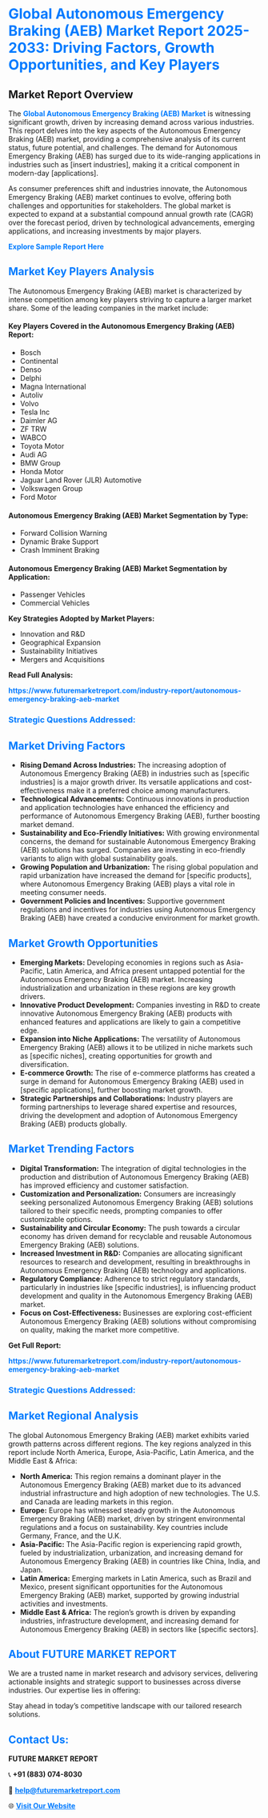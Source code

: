 <h1 style="color: #007BFF;">Global Autonomous Emergency Braking (AEB) Market Report 2025-2033: Driving Factors, Growth Opportunities, and Key Players</h1>

<section id="overview">
<h2>Market Report Overview</h2>
<p>The <a href="https://www.futuremarketreport.com/industry-report/autonomous-emergency-braking-aeb-market" style="color: #007BFF; text-decoration: none;"><strong>Global Autonomous Emergency Braking (AEB) Market</strong></a> is witnessing significant growth, driven by increasing demand across various industries. This report delves into the key aspects of the Autonomous Emergency Braking (AEB) market, providing a comprehensive analysis of its current status, future potential, and challenges. The demand for Autonomous Emergency Braking (AEB) has surged due to its wide-ranging applications in industries such as [insert industries], making it a critical component in modern-day [applications].</p>
<p>As consumer preferences shift and industries innovate, the Autonomous Emergency Braking (AEB) market continues to evolve, offering both challenges and opportunities for stakeholders. The global market is expected to expand at a substantial compound annual growth rate (CAGR) over the forecast period, driven by technological advancements, emerging applications, and increasing investments by major players.</p>
</section>

<section id="overview">
<p><a href="https://www.futuremarketreport.com/request-sample/reportId=110750" style="color: #007BFF; text-decoration: none;"><strong>Explore Sample Report Here</strong></a></p>
</section>

<section id="key-players">
<h2 style="color: #007BFF;">Market Key Players Analysis</h2>
<p>The Autonomous Emergency Braking (AEB) market is characterized by intense competition among key players striving to capture a larger market share. Some of the leading companies in the market include:</p>
<h4>Key Players Covered in the Autonomous Emergency Braking (AEB) Report:</h4>
<ul><li>Bosch</li><li>Continental</li><li>Denso</li><li>Delphi</li><li>Magna International</li><li>Autoliv</li><li>Volvo</li><li>Tesla Inc</li><li>Daimler AG</li><li>ZF TRW</li><li>WABCO</li><li>Toyota Motor</li><li>Audi AG</li><li>BMW Group</li><li>Honda Motor</li><li>Jaguar Land Rover (JLR) Automotive</li><li>Volkswagen Group</li><li>Ford Motor</li></ul>
<h4>Autonomous Emergency Braking (AEB) Market Segmentation by Type:</h4>
<ul><li>Forward Collision Warning</li><li>Dynamic Brake Support</li><li>Crash Imminent Braking</li></ul>

<h4>Autonomous Emergency Braking (AEB) Market Segmentation by Application:</h4>
<ul><li>Passenger Vehicles</li><li>Commercial Vehicles</li></ul>
<p><strong>Key Strategies Adopted by Market Players:</strong></p>
<ul>
<li>Innovation and R&D</li>
<li>Geographical Expansion</li>
<li>Sustainability Initiatives</li>
<li>Mergers and Acquisitions</li>
</ul>
</section>

<section>
<p><strong>Read Full Analysis: </strong></p><a href="https://www.futuremarketreport.com/industry-report/autonomous-emergency-braking-aeb-market" style="color: #007BFF; text-decoration: none;"><strong>https://www.futuremarketreport.com/industry-report/autonomous-emergency-braking-aeb-market</strong></a>
<h3 style="color: #007BFF;">Strategic Questions Addressed:</h3>
</section>

<section id="driving-factors">
<h2 style="color: #007BFF;">Market Driving Factors</h2>
<ul>
<li><strong>Rising Demand Across Industries:</strong> The increasing adoption of Autonomous Emergency Braking (AEB) in industries such as [specific industries] is a major growth driver. Its versatile applications and cost-effectiveness make it a preferred choice among manufacturers.</li>
<li><strong>Technological Advancements:</strong> Continuous innovations in production and application technologies have enhanced the efficiency and performance of Autonomous Emergency Braking (AEB), further boosting market demand.</li>
<li><strong>Sustainability and Eco-Friendly Initiatives:</strong> With growing environmental concerns, the demand for sustainable Autonomous Emergency Braking (AEB) solutions has surged. Companies are investing in eco-friendly variants to align with global sustainability goals.</li>
<li><strong>Growing Population and Urbanization:</strong> The rising global population and rapid urbanization have increased the demand for [specific products], where Autonomous Emergency Braking (AEB) plays a vital role in meeting consumer needs.</li>
<li><strong>Government Policies and Incentives:</strong> Supportive government regulations and incentives for industries using Autonomous Emergency Braking (AEB) have created a conducive environment for market growth.</li>
</ul>
</section>

<section id="growth-opportunities">
<h2 style="color: #007BFF;">Market Growth Opportunities</h2>
<ul>
<li><strong>Emerging Markets:</strong> Developing economies in regions such as Asia-Pacific, Latin America, and Africa present untapped potential for the Autonomous Emergency Braking (AEB) market. Increasing industrialization and urbanization in these regions are key growth drivers.</li>
<li><strong>Innovative Product Development:</strong> Companies investing in R&D to create innovative Autonomous Emergency Braking (AEB) products with enhanced features and applications are likely to gain a competitive edge.</li>
<li><strong>Expansion into Niche Applications:</strong> The versatility of Autonomous Emergency Braking (AEB) allows it to be utilized in niche markets such as [specific niches], creating opportunities for growth and diversification.</li>
<li><strong>E-commerce Growth:</strong> The rise of e-commerce platforms has created a surge in demand for Autonomous Emergency Braking (AEB) used in [specific applications], further boosting market growth.</li>
<li><strong>Strategic Partnerships and Collaborations:</strong> Industry players are forming partnerships to leverage shared expertise and resources, driving the development and adoption of Autonomous Emergency Braking (AEB) products globally.</li>
</ul>
</section>

<section id="trending-factors">
<h2 style="color: #007BFF;">Market Trending Factors</h2>
<ul>
<li><strong>Digital Transformation:</strong> The integration of digital technologies in the production and distribution of Autonomous Emergency Braking (AEB) has improved efficiency and customer satisfaction.</li>
<li><strong>Customization and Personalization:</strong> Consumers are increasingly seeking personalized Autonomous Emergency Braking (AEB) solutions tailored to their specific needs, prompting companies to offer customizable options.</li>
<li><strong>Sustainability and Circular Economy:</strong> The push towards a circular economy has driven demand for recyclable and reusable Autonomous Emergency Braking (AEB) solutions.</li>
<li><strong>Increased Investment in R&D:</strong> Companies are allocating significant resources to research and development, resulting in breakthroughs in Autonomous Emergency Braking (AEB) technology and applications.</li>
<li><strong>Regulatory Compliance:</strong> Adherence to strict regulatory standards, particularly in industries like [specific industries], is influencing product development and quality in the Autonomous Emergency Braking (AEB) market.</li>
<li><strong>Focus on Cost-Effectiveness:</strong> Businesses are exploring cost-efficient Autonomous Emergency Braking (AEB) solutions without compromising on quality, making the market more competitive.</li>
</ul>
</section>

<section>
<p><strong>Get Full Report: </strong></p><a href="https://www.futuremarketreport.com/industry-report/autonomous-emergency-braking-aeb-market" style="color: #007BFF; text-decoration: none;"><strong>https://www.futuremarketreport.com/industry-report/autonomous-emergency-braking-aeb-market</strong></a>
<h3 style="color: #007BFF;">Strategic Questions Addressed:</h3>
</section>


<section id="regional-analysis">
<h2 style="color: #007BFF;">Market Regional Analysis</h2>
<p>The global Autonomous Emergency Braking (AEB) market exhibits varied growth patterns across different regions. The key regions analyzed in this report include North America, Europe, Asia-Pacific, Latin America, and the Middle East & Africa:</p>
<ul>
<li><strong>North America:</strong> This region remains a dominant player in the Autonomous Emergency Braking (AEB) market due to its advanced industrial infrastructure and high adoption of new technologies. The U.S. and Canada are leading markets in this region.</li>
<li><strong>Europe:</strong> Europe has witnessed steady growth in the Autonomous Emergency Braking (AEB) market, driven by stringent environmental regulations and a focus on sustainability. Key countries include Germany, France, and the U.K.</li>
<li><strong>Asia-Pacific:</strong> The Asia-Pacific region is experiencing rapid growth, fueled by industrialization, urbanization, and increasing demand for Autonomous Emergency Braking (AEB) in countries like China, India, and Japan.</li>
<li><strong>Latin America:</strong> Emerging markets in Latin America, such as Brazil and Mexico, present significant opportunities for the Autonomous Emergency Braking (AEB) market, supported by growing industrial activities and investments.</li>
<li><strong>Middle East & Africa:</strong> The region’s growth is driven by expanding industries, infrastructure development, and increasing demand for Autonomous Emergency Braking (AEB) in sectors like [specific sectors].</li>
</ul>
</section>

<footer>
<h2 style="color: #007BFF;">About FUTURE MARKET REPORT</h2>
<p>We are a trusted name in market research and advisory services, delivering actionable insights and strategic support to businesses across diverse industries. Our expertise lies in offering:</p>

<p>Stay ahead in today’s competitive landscape with our tailored research solutions.</p>

<h2 style="color: #007BFF;">Contact Us:</h2>
<p><strong>FUTURE MARKET REPORT</strong></p>
<p>📞 <strong>+91 (883) 074-8030</strong></p>
<p>📧 <strong><a href="mailto:help@futuremarketreport.com" style="color: #007BFF;">help@futuremarketreport.com</a></strong></p>
<p>🌐 <strong><a href="https://www.futuremarketreport.com/" style="color: #007BFF;">Visit Our Website</a></strong></p>
</footer>